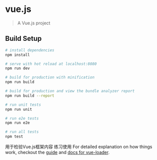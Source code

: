 # vue.js

> A Vue.js project

## Build Setup

``` bash
# install dependencies
npm install

# serve with hot reload at localhost:8080
npm run dev

# build for production with minification
npm run build

# build for production and view the bundle analyzer report
npm run build --report

# run unit tests
npm run unit

# run e2e tests
npm run e2e

# run all tests
npm test
```
用于检验Vue.js框架内容
练习使用
For detailed explanation on how things work, checkout the [guide](http://vuejs-templates.github.io/webpack/) and [docs for vue-loader](http://vuejs.github.io/vue-loader).
